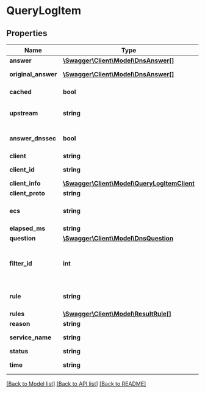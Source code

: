 # QueryLogItem

## Properties
Name | Type | Description | Notes
------------ | ------------- | ------------- | -------------
**answer** | [**\Swagger\Client\Model\DnsAnswer[]**](DnsAnswer.md) |  | [optional] 
**original_answer** | [**\Swagger\Client\Model\DnsAnswer[]**](DnsAnswer.md) | Answer from upstream server (optional) | [optional] 
**cached** | **bool** | Defines if the response has been served from cache. | [optional] 
**upstream** | **string** | Upstream URL starting with tcp://, tls://, https://, or with an IP address. | [optional] 
**answer_dnssec** | **bool** | If true, the response had the Authenticated Data (AD) flag set. | [optional] 
**client** | **string** | The client&#x27;s IP address. | [optional] 
**client_id** | **string** | The ClientID, if provided in DoH, DoQ, or DoT. | [optional] 
**client_info** | [**\Swagger\Client\Model\QueryLogItemClient**](QueryLogItemClient.md) |  | [optional] 
**client_proto** | **string** |  | [optional] 
**ecs** | **string** | The IP network defined by an EDNS Client-Subnet option in the request message if any. | [optional] 
**elapsed_ms** | **string** |  | [optional] 
**question** | [**\Swagger\Client\Model\DnsQuestion**](DnsQuestion.md) |  | [optional] 
**filter_id** | **int** | In case if there&#x27;s a rule applied to this DNS request, this is ID of the filter list that the rule belongs to. Deprecated: use &#x60;rules[*].filter_list_id&#x60; instead. | [optional] 
**rule** | **string** | Filtering rule applied to the request (if any). Deprecated: use &#x60;rules[*].text&#x60; instead. | [optional] 
**rules** | [**\Swagger\Client\Model\ResultRule[]**](ResultRule.md) | Applied rules. | [optional] 
**reason** | **string** | Request filtering status. | [optional] 
**service_name** | **string** | Set if reason&#x3D;FilteredBlockedService | [optional] 
**status** | **string** | DNS response status | [optional] 
**time** | **string** | DNS request processing start time | [optional] 

[[Back to Model list]](../../README.md#documentation-for-models) [[Back to API list]](../../README.md#documentation-for-api-endpoints) [[Back to README]](../../README.md)

